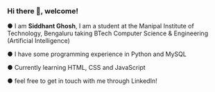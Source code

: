 ### Hi there 👋, welcome!

● I am **Siddhant Ghosh**, I am a student at the Manipal Institute of Technology, Bengaluru taking BTech Computer Science & Engineering (Artificial Intelligence)

● I have some programming experience in Python and MySQL

● Currently learning HTML, CSS and JavaScript

● feel free to get in touch with me through LinkedIn!


